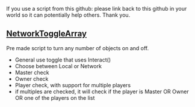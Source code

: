 If you use a script from this github:
please link back to this github in your world so it can potentially help others.
Thank you.

## [NetworkToggleArray](/Basics/UI/General_Interact/NetworkToggleArray.cs)
Pre made script to turn any number of objects on and off.

- General use toggle that uses Interact()
- Choose between Local or Network
- Master check
- Owner check
- Player check, with support for multiple players
- if multiples are checked, it will check if the player is Master OR Owner OR one of the players on the list
